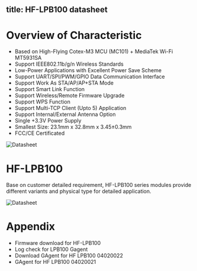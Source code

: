title: HF-LPB100 datasheet
---

# Overview of Characteristic

* Based on High-Flying Cotex-M3 MCU (MC101) + MediaTek Wi-Fi MT5931SA
* Support IEEE802.11b/g/n Wireless Standards
* Low-Power Applications with Excellent Power Save Scheme
* Support UART/SPI/PWM/GPIO Data Communication Interface
* Support Work As STA/AP/AP+STA Mode
* Support Smart Link Function
* Support Wireless/Remote Firmware Upgrade
* Support WPS Function
* Support Multi-TCP Client (Upto 5) Application
* Support Internal/External Antenna Option
* Single +3.3V Power Supply
* Smallest Size: 23.1mm x 32.8mm x 3.45±0.3mm
* FCC/CE Certificated

![Datasheet](../../../../assets/en-us/module_source/HF/LPB100/11.png)

# HF-LPB100

Base on customer detailed requirement, HF-LPB100 series modules provide different variants and physical type for detailed application.

![Datasheet](../../../../assets/en-us/module_source/HF/LPB100/12.png)

# Appendix

* Firmware download for HF-LPB100 
* Log check for LPB100 Gagent
* Download GAgent for HF LPB100 04020022
* GAgent for HF LPB100 04020021